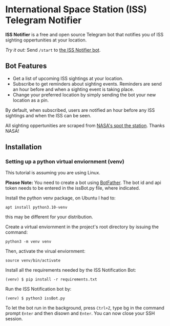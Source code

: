 # International Space Station (ISS) Telegram Notifier

**ISS Notifier** is a free and open source Telegram bot that notifies you of ISS sighting oppertunities at your location.

_Try it out:_ Send `/start` to [the ISS Notifier bot](https://t.me/iss_notifier7_bot).

## Bot Features

- Get a list of upcoming ISS sightings at your location.
- Subscribe to get reminders about sighting events. Reminders are send an hour before and when a sighting event is taking place.
- Change your preferred location by simply sending the bot your new location as a pin.

By default, when subscribed, users are notified an hour before any ISS sightings and when the ISS can be seen.

All sighting oppertunities are scraped from [NASA's spot the station](https://spotthestation.nasa.gov). Thanks NASA!

## Installation

### Setting up a python virtual enviornment (venv)

This tutorial is assuming you are using Linux.

**Please Note:** You need to create a bot using [BotFather](https://www.telegram.me/BotFather). The bot id and api token needs to be entered in the issBot.py file, where indicated.

Install the python venv package, on Ubuntu I had to:

```
apt install python3.10-venv
```

this may be different for your distribution.

Create a virtual enviornment in the project's root directory by issuing the command:

```
python3 -m venv venv
```

Then, activate the virual enviornment:

```
source venv/bin/activate
```

Install all the requirements needed by the ISS Notification Bot:

```
(venv) $ pip install -r requirements.txt
```

Run the ISS Notification bot by:

```
(venv) $ python3 issBot.py
```

To let the bot run in the background, press `Ctrl+Z`, type bg in the command prompt `Enter` and then disown and `Enter`. You can now close your SSH session.
